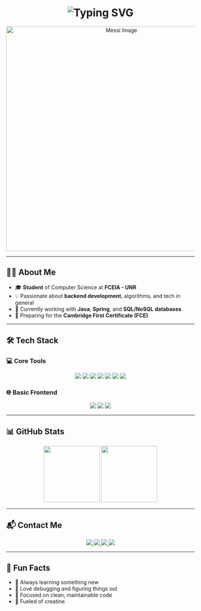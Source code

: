 <h1 align="center">
  <img src="https://readme-typing-svg.herokuapp.com?font=Fira+Code&size=30&pause=1000&color=00F7FF&center=true&vCenter=true&width=435&lines= Hey+there!+👋+I'm+Santiago+Prato" alt="Typing SVG" />
</h1>

<p align="center">
  <img src="https://www.clarin.com/2022/12/27/kv5Hufw_s_1256x620__1.jpg" alt="Messi Image" width="600"/>
</p>

---

## 🧑‍💻 About Me

- 🎓 **Student** of Computer Science at **FCEIA - UNR**
- 💡 Passionate about **backend development**, algorithms, and tech in general
- 🚀 Currently working with **Java**, **Spring**, and **SQL/NoSQL databases**
- 📘 Preparing for the **Cambridge First Certificate (FCE)**

---

## 🛠️ Tech Stack

### 💻 Core Tools
<p align="center">
  <img src="https://img.shields.io/badge/Java-ED8B00?style=for-the-badge&logo=java&logoColor=white"/>
  <img src="https://img.shields.io/badge/Spring-6DB33F?style=for-the-badge&logo=spring&logoColor=white"/>
  <img src="https://img.shields.io/badge/Maven-C71A36?style=for-the-badge&logo=apache-maven&logoColor=white"/>
  <img src="https://img.shields.io/badge/Gradle-02303A?style=for-the-badge&logo=gradle&logoColor=white"/>
  <img src="https://img.shields.io/badge/Git-F05032?style=for-the-badge&logo=git&logoColor=white"/>
  <img src="https://img.shields.io/badge/SQL-4479A1?style=for-the-badge&logo=postgresql&logoColor=white"/>
  <img src="https://img.shields.io/badge/NoSQL-4DB33D?style=for-the-badge&logo=mongodb&logoColor=white"/>
</p>

### 🌐 Basic Frontend
<p align="center">
  <img src="https://img.shields.io/badge/HTML-E34F26?style=for-the-badge&logo=html5&logoColor=white"/>
  <img src="https://img.shields.io/badge/CSS-1572B6?style=for-the-badge&logo=css3&logoColor=white"/>
  <img src="https://img.shields.io/badge/JavaScript-F7DF1E?style=for-the-badge&logo=javascript&logoColor=black"/>
</p>

---

## 📊 GitHub Stats

<p align="center">
  <img src="https://github-readme-stats.vercel.app/api?username=_prat0&show_icons=true&theme=tokyonight&hide_border=true&rank_icon=github" height="150"/>
  <img src="https://github-readme-stats.vercel.app/api/top-langs/?username=_prat0&layout=compact&theme=tokyonight&hide_border=true" height="150"/>
</p>

---

## 📬 Contact Me

<p align="center">
  <a href="https://www.instagram.com/_prat0" target="_blank">
    <img src="https://img.shields.io/badge/Instagram-%23E4405F?style=for-the-badge&logo=instagram&logoColor=white" />
  </a>
  <a href="https://github.com/_prat0" target="_blank">
    <img src="https://img.shields.io/badge/GitHub-%23121011?style=for-the-badge&logo=github&logoColor=white" />
  </a>
  <a href="https://www.linkedin.com/in/santiago-prato-157a61280/" target="_blank">
    <img src="https://img.shields.io/badge/LinkedIn-0077B5?style=for-the-badge&logo=linkedin&logoColor=white" />
  </a>
  <a href="mailto:santiagopratoprofesional@gmail.com" target="_blank">
    <img src="https://img.shields.io/badge/Gmail-D14836?style=for-the-badge&logo=gmail&logoColor=white" />
  </a>
</p>

---

## 🎯 Fun Facts

- 🌱 Always learning something new
- 🔎 Love debugging and figuring things out
- 🎯 Focused on clean, maintainable code
- 💪 Fueled of creatine
